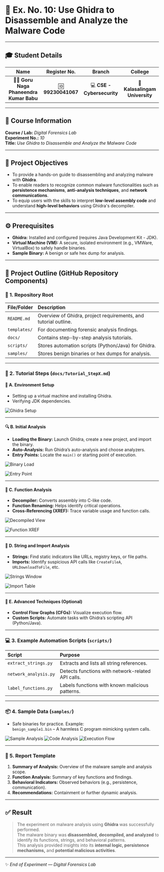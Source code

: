 # 🧩 Ex. No. 10: Use Ghidra to Disassemble and Analyze the Malware Code

---

## 🎓 Student Details

| **Name** | **Register No.** | **Branch** | **College** |
|:---------:|:----------------:|:------------:|:-------------:|
| 🧑‍💻 **Goru Naga Phaneendra Kumar Babu** | 🆔 **99230041067** | 💻 **CSE - Cybersecurity** | 🏫 **Kalasalingam University** |

---

## 🧠 Course Information

**Course / Lab:** *Digital Forensics Lab*  
**Experiment No.:** *10*  
**Title:** *Use Ghidra to Disassemble and Analyze the Malware Code*

---

## 🎯 Project Objectives

* To provide a hands-on guide to disassembling and analyzing malware with **Ghidra**.  
* To enable readers to recognize common malware functionalities such as **persistence mechanisms**, **anti-analysis techniques**, and **network communications**.  
* To equip users with the skills to interpret **low-level assembly code** and understand **high-level behaviors** using Ghidra's decompiler.

---

## ⚙️ Prerequisites

* **Ghidra:** Installed and configured (requires Java Development Kit - JDK).  
* **Virtual Machine (VM):** A secure, isolated environment (e.g., VMWare, VirtualBox) to safely handle binaries.  
* **Sample Binary:** A benign or safe hex dump for analysis.  

---

## 🧩 Project Outline (GitHub Repository Components)

### 📁 1. Repository Root

| File/Folder | Description |
| :--- | :--- |
| `README.md` | Overview of Ghidra, project requirements, and tutorial outline. |
| `templates/` | For documenting forensic analysis findings. |
| `docs/` | Contains step-by-step analysis tutorials. |
| `scripts/` | Stores automation scripts (Python/Java) for Ghidra. |
| `samples/` | Stores benign binaries or hex dumps for analysis. |

---

### 🧭 2. Tutorial Steps (`docs/Tutorial_StepX.md`)

#### 🧱 A. Environment Setup
* Setting up a virtual machine and installing Ghidra.  
* Verifying JDK dependencies.  

![Ghidra Setup](https://github.com/baddiputi/Digital-Forensic-Lab-Exercises/blob/97de06473d645e6627f8ffd9004efdb5c19742a8/images/10.18.png)

---

#### 🔍 B. Initial Analysis
* **Loading the Binary:** Launch Ghidra, create a new project, and import the binary.  
* **Auto-Analysis:** Run Ghidra’s auto-analysis and choose analyzers.  
* **Entry Points:** Locate the `main()` or starting point of execution.  

![Binary Load](https://github.com/baddiputi/Digital-Forensic-Lab-Exercises/blob/97de06473d645e6627f8ffd9004efdb5c19742a8/images/10.15.png)

![Entry Point](https://github.com/baddiputi/Digital-Forensic-Lab-Exercises/blob/97de06473d645e6627f8ffd9004efdb5c19742a8/images/10.14.png)

---

#### 🧩 C. Function Analysis
* **Decompiler:** Converts assembly into C-like code.  
* **Function Renaming:** Helps identify critical operations.  
* **Cross-Referencing (XREF):** Trace variable usage and function calls.  

![Decompiled View](https://github.com/baddiputi/Digital-Forensic-Lab-Exercises/blob/97de06473d645e6627f8ffd9004efdb5c19742a8/images/10.11.png)

![Function XREF](https://github.com/baddiputi/Digital-Forensic-Lab-Exercises/blob/97de06473d645e6627f8ffd9004efdb5c19742a8/images/10.10.png)

---

#### 🧵 D. String and Import Analysis
* **Strings:** Find static indicators like URLs, registry keys, or file paths.  
* **Imports:** Identify suspicious API calls like `CreateFileA`, `URLDownloadToFile`, etc.  

![Strings Window](https://github.com/baddiputi/Digital-Forensic-Lab-Exercises/blob/97de06473d645e6627f8ffd9004efdb5c19742a8/images/10.9.png)

![Import Table](https://github.com/baddiputi/Digital-Forensic-Lab-Exercises/blob/97de06473d645e6627f8ffd9004efdb5c19742a8/images/10.7.png)

---

#### 🧠 E. Advanced Techniques (Optional)
* **Control Flow Graphs (CFGs):** Visualize execution flow.  
* **Custom Scripts:** Automate tasks with Ghidra’s scripting API (Python/Java).

---

### 💻 3. Example Automation Scripts (`scripts/`)

| Script | Purpose |
| :--- | :--- |
| `extract_strings.py` | Extracts and lists all string references. |
| `network_analysis.py` | Detects functions with network-related API calls. |
| `label_functions.py` | Labels functions with known malicious patterns. |

---

### 📦 4. Sample Data (`samples/`)

* Safe binaries for practice. Example:  
  `benign_sample1.bin` – A harmless C program mimicking system calls.  

![Sample Analysis](https://github.com/baddiputi/Digital-Forensic-Lab-Exercises/blob/97de06473d645e6627f8ffd9004efdb5c19742a8/images/10.4.png)
![Code Analysis](https://github.com/baddiputi/Digital-Forensic-Lab-Exercises/blob/97de06473d645e6627f8ffd9004efdb5c19742a8/images/10.3.png)
![Execution Flow](https://github.com/baddiputi/Digital-Forensic-Lab-Exercises/blob/97de06473d645e6627f8ffd9004efdb5c19742a8/images/10.2.png)

---

### 🧾 5. Report Template

1. **Summary of Analysis:** Overview of the malware sample and analysis scope.  
2. **Function Analysis:** Summary of key functions and findings.  
3. **Behavioral Indicators:** Observed behaviors (e.g., persistence, communication).  
4. **Recommendations:** Containment or further dynamic analysis.

---

## ✅ **Result**

> The experiment on malware analysis using **Ghidra** was successfully performed.  
> The malware binary was **disassembled, decompiled, and analyzed** to identify its functions, strings, and behavioral patterns.  
> This analysis provided insights into its **internal logic, persistence mechanisms,** and **potential malicious activities**.

---

✨ *End of Experiment — Digital Forensics Lab*
